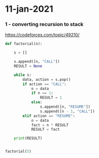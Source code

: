 # 11-jan-2021

### 1 - converting recursion to stack

https://codeforces.com/topic/49210/

```python
def factorial(n):

    s = []

    s.append([n, "CALL"])
    RESULT = None

    while s:
        data, action = s.pop()
        if action == "CALL":
            n = data
            if n == 1:
                RESULT = 1
            else:
                s.append([n, "RESUME"])
                s.append([n - 1, "CALL"])
        elif action == "RESUME":
            n = data
            fact = n * RESULT
            RESULT = fact

    print(RESULT)


factorial(5)
```
